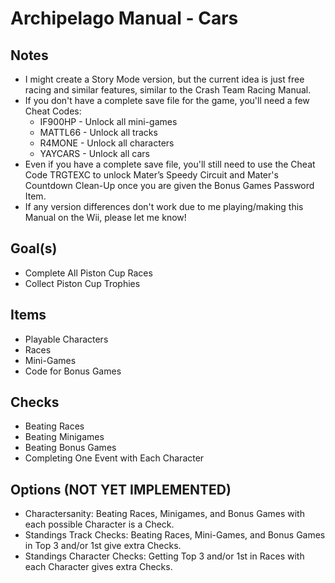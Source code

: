 # Archipelago Manual - Cars

## Notes
- I might create a Story Mode version, but the current idea is just free racing and similar features, similar to the Crash Team Racing Manual.
- If you don't have a complete save file for the game, you'll need a few Cheat Codes:
  - IF900HP - Unlock all mini-games
  - MATTL66 - Unlock all tracks
  - R4MONE - Unlock all characters
  - YAYCARS - Unlock all cars
- Even if you have a complete save file, you'll still need to use the Cheat Code TRGTEXC to unlock Mater’s Speedy Circuit and Mater's Countdown Clean-Up once you are given the Bonus Games Password Item.
- If any version differences don't work due to me playing/making this Manual on the Wii, please let me know!
## Goal(s)
- Complete All Piston Cup Races
- Collect Piston Cup Trophies
## Items
- Playable Characters
- Races
- Mini-Games
- Code for Bonus Games
## Checks
- Beating Races
- Beating Minigames
- Beating Bonus Games
- Completing One Event with Each Character
## Options (NOT YET IMPLEMENTED)
- Charactersanity: Beating Races, Minigames, and Bonus Games with each possible Character is a Check.
- Standings Track Checks: Beating Races, Mini-Games, and Bonus Games in Top 3 and/or 1st give extra Checks.
- Standings Character Checks: Getting Top 3 and/or 1st in Races with each Character gives extra Checks.
